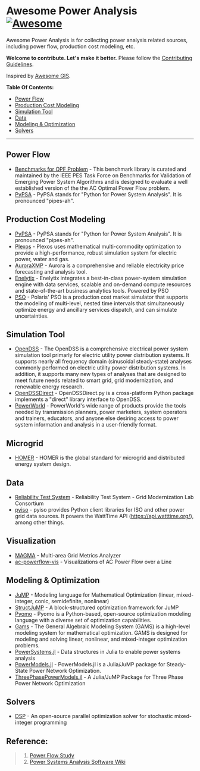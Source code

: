 # Awesome Power Analysis [![Awesome](https://cdn.rawgit.com/sindresorhus/awesome/d7305f38d29fed78fa85652e3a63e154dd8e8829/media/badge.svg)](https://github.com/andersonopt/awesome-power-analysis)

Awesome Power Analysis is for collecting power analysis related sources, including power flow, production cost modeling, etc.

**Welcome to contribute. Let's make it better.** Please follow the [Contributing Guidelines](https://github.com/sshuair/awesome-gis/blob/master/ContributingGuidelines.md).

Inspired by [Awesome GIS](https://github.com/sshuair/awesome-gis).

**Table Of Contents:**

- [Power Flow](#power-flow)
- [Production Cost Modeling](#production-cost-modeling)
- [Simulation Tool](#simulation-tool)
- [Data](#data)
- [Modeling & Optimization](#modeling-and-optimization)
- [Solvers](#solvers)


----




## Power Flow
- [Benchmarks for OPF Problem](https://github.com/power-grid-lib/pglib-opf) - 
This benchmark library is curated and maintained by the IEEE PES Task Force on Benchmarks for Validation of Emerging Power System Algorithms and is designed to evaluate a well established version of the the AC Optimal Power Flow problem. 
- [PyPSA](https://github.com/PyPSA/PyPSA) - PyPSA stands for "Python for Power System Analysis". It is pronounced "pipes-ah".

## Production Cost Modeling
- [PyPSA](https://github.com/PyPSA/PyPSA) - PyPSA stands for "Python for Power System Analysis". It is pronounced "pipes-ah".
- [Plexos](https://energyexemplar.com/products/plexos-simulation-software/) - Plexos uses mathematical multi-commodity optimization to provide a high-performance, robust simulation system for electric power, water and gas.
- [AuroraXMP](https://energyexemplar.com/products/aurora-simulation-software/) - Aurora is a comprehensive and reliable electricity price forecasting and analysis tool. 
- [Enelytix](http://www.enelytix.com/) - Enelytix integrates a best-in-class power-system simulation engine with data services, scalable and on-demand compute resources and state-of-the-art business analytics tools.  Powered by PSO
- [PSO](http://psopt.com/pso/) - Polaris' PSO is a production cost market simulator that supports the modeling of multi-level, nested time intervals that simultaneously optimize energy and ancillary services dispatch, and can simulate uncertainties.

## Simulation Tool
- [OpenDSS](http://smartgrid.epri.com/SimulationTool.aspx) - The OpenDSS is a comprehensive electrical power system simulation tool primarly for electric utility power distribution systems. It supports nearly all frequency domain (sinusoidal steady‐state) analyses commonly performed on electric utility power distribution systems. In addition, it supports many new types of analyses that are designed to meet future needs related to smart grid, grid modernization, and renewable energy research. 
- [OpenDSSDirect](https://github.com/NREL/OpenDSSDirect.py) - OpenDSSDirect.py is a cross-platform Python package implements a "direct" library interface to OpenDSS. 
- [PowerWorld](https://www.powerworld.com/) - PowerWorld's wide range of products provide the tools needed by transmission planners, power marketers, system operators and trainers, educators, and anyone else desiring access to power system information and analysis in a user-friendly format.

## Microgrid
- [HOMER](https://www.homerenergy.com/) - HOMER is the global standard for microgrid and distributed energy system design.


## Data
- [Reliability Test System](https://github.com/GridMod/RTS-GMLC) - Reliability Test System - Grid Modernization Lab Consortium
- [pyiso](https://github.com/WattTime/pyiso) - pyiso provides Python client libraries for ISO and other power grid data sources. It powers the WattTime API (https://api.watttime.org/), among other things.


## Visualization
- [MAGMA](https://github.com/NREL/MAGMA) - Multi-area Grid Metrics Analyzer
- [ac-powerflow-vis](https://github.com/ccoffrin/ac-powerflow-vis) - Visualizations of AC Power Flow over a Line

## Modeling & Optimization
- [JuMP](https://github.com/JuliaOpt/JuMP.jl) - Modeling language for Mathematical Optimization (linear, mixed-integer, conic, semidefinite, nonlinear)
- [StructJuMP](https://github.com/StructJuMP/StructJuMP.jl) - A block-structured optimization framework for JuMP
- [Pyomo](http://www.pyomo.org/) - Pyomo is a Python-based, open-source optimization modeling language with a diverse set of optimization capabilities.
- [Gams](https://www.gams.com/) - The General Algebraic Modeling System (GAMS) is a high-level modeling system for mathematical optimization. GAMS is designed for modeling and solving linear, nonlinear, and mixed-integer optimization problems.
- [PowerSystems.jl](https://github.com/NREL/PowerSystems.jl) - Data structures in Julia to enable power systems analysis
- [PowerModels.jl](https://github.com/lanl-ansi/PowerModels.jl) - PowerModels.jl is a Julia/JuMP package for Steady-State Power Network Optimization. 
- [ThreePhasePowerModels.jl](https://github.com/lanl-ansi/ThreePhasePowerModels.jl) - A Julia/JuMP Package for Three Phase Power Network Optimization

## Solvers
- [DSP](https://github.com/Argonne-National-Laboratory/DSP) - An open-source parallel optimization solver for stochastic mixed-integer programming


## Reference:
>1. [Power Flow Study](https://en.wikipedia.org/wiki/Power-flow_study)
>2. [Power Systems Analysis Software Wiki](https://wiki.openelectrical.org/index.php?title=Power_Systems_Analysis_Software)